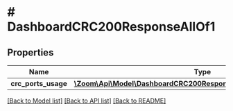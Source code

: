 # # DashboardCRC200ResponseAllOf1

## Properties

Name | Type | Description | Notes
------------ | ------------- | ------------- | -------------
**crc_ports_usage** | [**\Zoom\Api\Model\DashboardCRC200ResponseAllOf1CrcPortsUsageInner[]**](DashboardCRC200ResponseAllOf1CrcPortsUsageInner.md) |  | [optional]

[[Back to Model list]](../../README.md#models) [[Back to API list]](../../README.md#endpoints) [[Back to README]](../../README.md)
